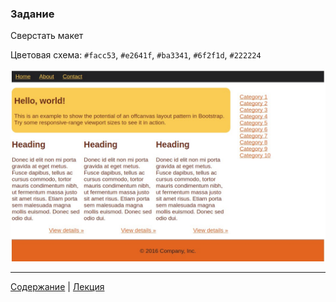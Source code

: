 ### Задание

Сверстать макет

Цветовая схема: `#facc53`, `#e2641f`, `#ba3341`, `#6f2f1d`, `#222224`

![markup](markup.jpg "markup")

---
[Содержание](../../README.md) |
[Лекция](../lecture/README.md)
